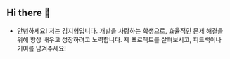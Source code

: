 ## Hi there 👋

- 안녕하세요! 저는 김지형입니다. 개발을 사랑하는 학생으로, 효율적인 문제 해결을 위해 항상 배우고 성장하려고 노력합니다. 제 프로젝트를 살펴보시고, 피드백이나 기여를 남겨주세요!

<!--
**dasdas1234/dasdas1234** is a ✨ _special_ ✨ repository because its `README.md` (this file) appears on your GitHub profile.

Here are some ideas to get you started:

- 🔭 I’m currently working on ...
- 🌱 I’m currently learning ...
- 👯 I’m looking to collaborate on ...
- 🤔 I’m looking for help with ...
- 💬 Ask me about ...
- 📫 How to reach me: ...
- 😄 Pronouns: ...
- ⚡ Fun fact: ...
-->

